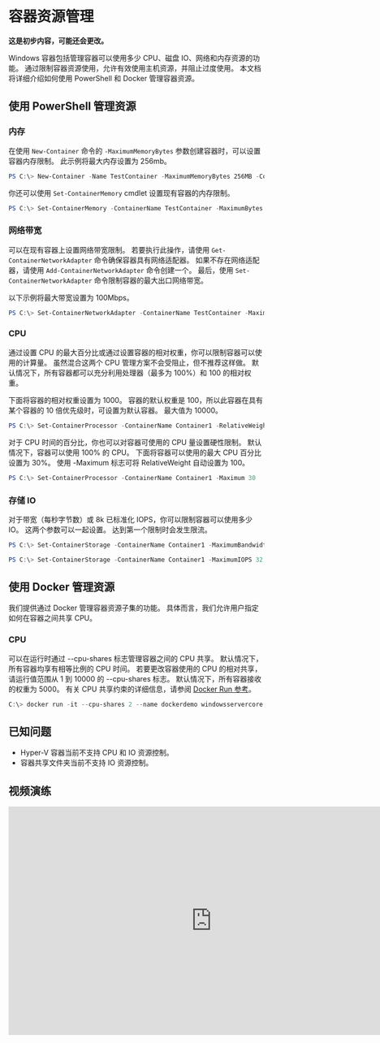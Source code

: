 



# 容器资源管理

**这是初步内容，可能还会更改。**

Windows 容器包括管理容器可以使用多少 CPU、磁盘 IO、网络和内存资源的功能。 通过限制容器资源使用，允许有效使用主机资源，并阻止过度使用。 本文档将详细介绍如何使用 PowerShell 和 Docker 管理容器资源。

## 使用 PowerShell 管理资源

### 内存

在使用 `New-Container` 命令的 `-MaximumMemoryBytes` 参数创建容器时，可以设置容器内存限制。 此示例将最大内存设置为 256mb。

```powershell
PS C:\> New-Container -Name TestContainer -MaximumMemoryBytes 256MB -ContainerimageName WindowsServerCore
```
你还可以使用 `Set-ContainerMemory` cmdlet 设置现有容器的内存限制。

```powershell
PS C:\> Set-ContainerMemory -ContainerName TestContainer -MaximumBytes 256mb
```

### 网络带宽

可以在现有容器上设置网络带宽限制。 若要执行此操作，请使用 `Get-ContainerNetworkAdapter` 命令确保容器具有网络适配器。 如果不存在网络适配器，请使用 `Add-ContainerNetworkAdapter` 命令创建一个。 最后，使用 `Set-ContainerNetworkAdapter` 命令限制容器的最大出口网络带宽。

以下示例将最大带宽设置为 100Mbps。

```powershell
PS C:\> Set-ContainerNetworkAdapter -ContainerName TestContainer -MaximumBandwidth 100000000
```

### CPU

通过设置 CPU 的最大百分比或通过设置容器的相对权重，你可以限制容器可以使用的计算量。 虽然混合这两个 CPU 管理方案不会受阻止，但不推荐这样做。 默认情况下，所有容器都可以充分利用处理器（最多为 100%）和 100 的相对权重。

下面将容器的相对权重设置为 1000。 容器的默认权重是 100，所以此容器在具有某个容器的 10 倍优先级时，可设置为默认容器。 最大值为 10000。

```powershell
PS C:\> Set-ContainerProcessor -ContainerName Container1 -RelativeWeight 10000
```

对于 CPU 时间的百分比，你也可以对容器可使用的 CPU 量设置硬性限制。 默认情况下，容器可以使用 100% 的 CPU。 下面将容器可以使用的最大 CPU 百分比设置为 30%。 使用 -Maximum 标志可将 RelativeWeight 自动设置为 100。

```powershell
PS C:\> Set-ContainerProcessor -ContainerName Container1 -Maximum 30
```

### 存储 IO

对于带宽（每秒字节数）或 8k 已标准化 IOPS，你可以限制容器可以使用多少 IO。 这两个参数可以一起设置。 达到第一个限制时会发生限流。

```powershell
PS C:\> Set-ContainerStorage -ContainerName Container1 -MaximumBandwidth 1000000
```
```powershell
PS C:\> Set-ContainerStorage -ContainerName Container1 -MaximumIOPS 32
```

## 使用 Docker 管理资源

我们提供通过 Docker 管理容器资源子集的功能。 具体而言，我们允许用户指定如何在容器之间共享 CPU。

### CPU

可以在运行时通过 --cpu-shares 标志管理容器之间的 CPU 共享。 默认情况下，所有容器均享有相等比例的 CPU 时间。 若要更改容器使用的 CPU 的相对共享，请运行值范围从 1 到 10000 的 --cpu-shares 标志。 默认情况下，所有容器接收的权重为 5000。 有关 CPU 共享约束的详细信息，请参阅 [Docker Run 参考](https://docs.docker.com/engine/reference/run/#cpu-share-constraint)。

```powershell 
C:\> docker run -it --cpu-shares 2 --name dockerdemo windowsservercore cmd
```

## 已知问题

- Hyper-V 容器当前不支持 CPU 和 IO 资源控制。
- 容器共享文件夹当前不支持 IO 资源控制。

## 视频演练

<iframe src="https://channel9.msdn.com/Blogs/containers/Container-Fundamentals--Part-4-Resource-Management/player#ccLang=zh-cn" width="800" height="450"  allowFullScreen="true" frameBorder="0" scrolling="no"></iframe>







<!--HONumber=Feb16_HO4-->


